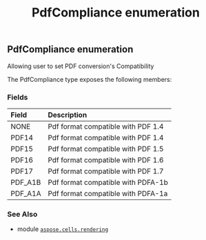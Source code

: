 ﻿---
title: PdfCompliance enumeration
second_title: Aspose.Cells for Python via .NET API References
description: 
type: docs
weight: 200
url: /aspose.cells.rendering/pdfcompliance/
is_root: false
---

## PdfCompliance enumeration

Allowing user to set PDF conversion's Compatibility



The PdfCompliance type exposes the following members:

### Fields
| Field | Description |
| :- | :- |
| NONE | Pdf format compatible with PDF 1.4 |
| PDF14 | Pdf format compatible with PDF 1.4 |
| PDF15 | Pdf format compatible with PDF 1.5 |
| PDF16 | Pdf format compatible with PDF 1.6 |
| PDF17 | Pdf format compatible with PDF 1.7 |
| PDF_A1B | Pdf format compatible with PDFA-1b |
| PDF_A1A | Pdf format compatible with PDFA-1a |



### See Also
* module [`aspose.cells.rendering`](..)
